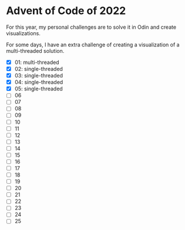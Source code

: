 # Advent of Code of 2022
For this year, my personal challenges are to solve it in Odin and create visualizations.

For some days, I have an extra challenge of creating a visualization of a multi-threaded solution.

- [x] 01: multi-threaded
- [x] 02: single-threaded
- [x] 03: single-threaded
- [x] 04: single-threaded
- [x] 05: single-threaded
- [ ] 06
- [ ] 07
- [ ] 08
- [ ] 09
- [ ] 10
- [ ] 11
- [ ] 12
- [ ] 13
- [ ] 14
- [ ] 15
- [ ] 16
- [ ] 17
- [ ] 18
- [ ] 19
- [ ] 20
- [ ] 21
- [ ] 22
- [ ] 23
- [ ] 24
- [ ] 25